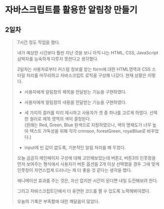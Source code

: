자바스크립트를 활용한 알림창 만들기
==

2일차
--

> 7시간 정도 작업을 했다.  
> 
> 내가 예상한 시간보다 훨씬 지난 것을 보니 아직 나는 HTML, CSS, JavaScript 삼박자를 능숙하게 다루지 못한다고 생각했다.  
>
> 2일차는 사용자로부터 커스텀 정보를 받는 form에 대한 HTML영역과 CSS 스타일 처리를 마무리하고 자바스크립트 로직을 구성해 나갔다. 현재 상황은 이렇다.
>
> * 사용자에게 알림창의 제목을 전달받는 기능을 구현하였다.  
>   
> * 사용자에게 알림창의 내용을 전달받는 기능을 구현하였다.  
>   
> * 세 가지의 컬러를 미리 제시하고 사용자가 셋 중 하나를 고르게 하였다. 선택한 컬러로 제목 영역의 색이 결정된다.  
> (원래는 Red, Green, Blue 원색으로 지정하였으나, 색의 명채도가 너무 높아 텍스트 가독성을 위해 각각 crimson, forestGreen, royalBlue로 바꾸었다.)
>   
> * input에 빈 값이 없도록, 기본적인 알림 처리를 해 두었다.
>
> 
> 오늘 곰곰히 메인페이지 구성에 대해 고민해보았는데 버튼2, 버튼3의 인풋창을 먼저 보여주는 형식에서 사용자가 버튼 옵션을 2개 이상 선택했을 경우 그에 맞게 인풋창이 자연스럽게 드러나는 게 더 좋을 것 같다는 생각을 했다.  
>   
> 애니메이션 효과를 주는 것은, 자신 없지만 시간이 된다면 내일 도전해보려 한다.  
> 
>  그리고 자바스크립트단에서 더 유연한 코드를 짤 수 있도록 노력해봐야겠다.  
>   
> 오늘의 기록은 부족함에 대한 깨달음이 많았다.